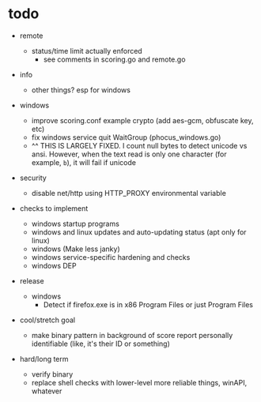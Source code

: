 # todo

- remote
  - status/time limit actually enforced
    - see comments in scoring.go and remote.go
- info
  - other things? esp for windows
- windows

  - improve scoring.conf example crypto (add aes-gcm, obfuscate key, etc)
  - fix windows service quit WaitGroup (phocus_windows.go)
  - ^^ THIS IS LARGELY FIXED. I count null bytes to detect unicode vs ansi. However, when the text read is only one character (for example, `b`), it will fail if unicode

- security

  - disable net/http using HTTP_PROXY environmental variable

- checks to implement

  - windows startup programs
  - windows and linux updates and auto-updating status (apt only for linux)
  - windows (Make less janky)
  - windows service-specific hardening and checks
  - windows DEP

- release

  - windows
    - Detect if firefox.exe is in x86 Program Files or just Program Files
- cool/stretch goal

  - make binary pattern in background of score report personally identifiable (like, it's their ID or something)

- hard/long term
  - verify binary
  - replace shell checks with lower-level more reliable things, winAPI, whatever
